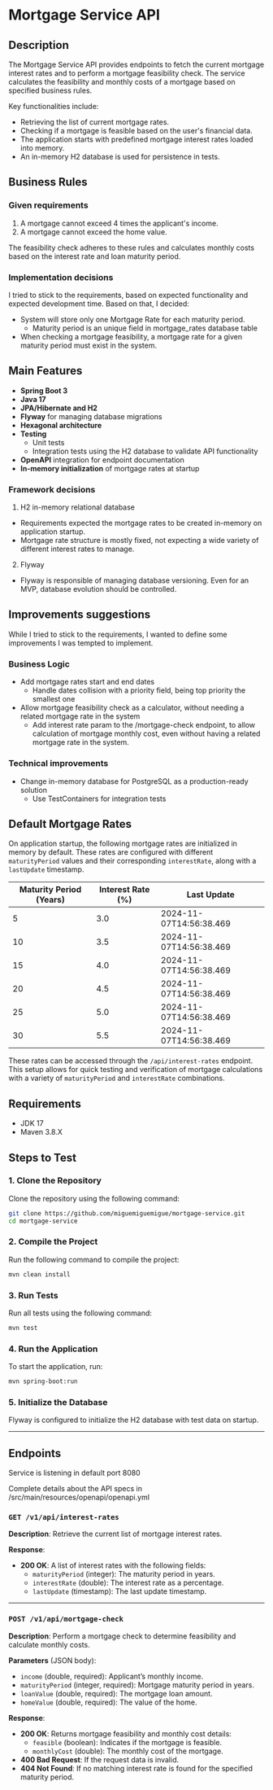 # Mortgage Service API

## Description

The Mortgage Service API provides endpoints to fetch the current mortgage interest rates and to perform a mortgage feasibility check. The service calculates the feasibility and monthly costs of a mortgage based on specified business rules.

Key functionalities include:
* Retrieving the list of current mortgage rates.
* Checking if a mortgage is feasible based on the user's financial data.
* The application starts with predefined mortgage interest rates loaded into memory.
* An in-memory H2 database is used for persistence in tests.

## Business Rules
### Given requirements
1. A mortgage cannot exceed 4 times the applicant's income.
2. A mortgage cannot exceed the home value.

The feasibility check adheres to these rules and calculates monthly costs based on the interest rate and loan maturity period.

### Implementation decisions
I tried to stick to the requirements, based on expected functionality and expected development time. Based on that, I decided:
* System will store only one Mortgage Rate for each maturity period.
  * Maturity period is an unique field in mortgage_rates database table
* When checking a mortgage feasibility, a mortgage rate for a given maturity period must exist in the system.

## Main Features
* **Spring Boot 3**
* **Java 17**
* **JPA/Hibernate and H2**
* **Flyway** for managing database migrations
* **Hexagonal architecture**
* **Testing**
  * Unit tests
  * Integration tests using the H2 database to validate API functionality
* **OpenAPI** integration for endpoint documentation
* **In-memory initialization** of mortgage rates at startup

### Framework decisions
1. H2 in-memory relational database
* Requirements expected the mortgage rates to be created in-memory on application startup.
* Mortgage rate structure is mostly fixed, not expecting a wide variety of different interest rates to manage.

2. Flyway
* Flyway is responsible of managing database versioning. Even for an MVP, database evolution should be controlled. 

## Improvements suggestions

While I tried to stick to the requirements, I wanted to define some improvements I was tempted to implement.

### Business Logic
* Add mortgage rates start and end dates
  * Handle dates collision with a priority field, being top priority the smallest one
* Allow mortgage feasibility check as a calculator, without needing a related mortgage rate in the system
  * Add interest rate param to the /mortgage-check endpoint, to allow calculation of mortgage monthly cost, even without having a related mortgage rate in the system.

### Technical improvements
* Change in-memory database for PostgreSQL as a production-ready solution
  * Use TestContainers for integration tests

## Default Mortgage Rates

On application startup, the following mortgage rates are initialized in memory by default. These rates are configured with different `maturityPeriod` values and their corresponding `interestRate`, along with a `lastUpdate` timestamp.

| Maturity Period (Years) | Interest Rate (%) | Last Update                |
|-------------------------|-------------------|----------------------------|
| 5                       | 3.0               | 2024-11-07T14:56:38.469    |
| 10                      | 3.5               | 2024-11-07T14:56:38.469    |
| 15                      | 4.0               | 2024-11-07T14:56:38.469    |
| 20                      | 4.5               | 2024-11-07T14:56:38.469    |
| 25                      | 5.0               | 2024-11-07T14:56:38.469    |
| 30                      | 5.5               | 2024-11-07T14:56:38.469    |

These rates can be accessed through the `/api/interest-rates` endpoint. This setup allows for quick testing and verification of mortgage calculations with a variety of `maturityPeriod` and `interestRate` combinations.

## Requirements

- JDK 17
- Maven 3.8.X

## Steps to Test

### 1. Clone the Repository

Clone the repository using the following command:

```bash
git clone https://github.com/miguemiguemigue/mortgage-service.git
cd mortgage-service
```

### 2. Compile the Project

Run the following command to compile the project:

```bash
mvn clean install
```

### 3. Run Tests

Run all tests using the following command:

```bash
mvn test
```

### 4. Run the Application

To start the application, run:

```bash
mvn spring-boot:run
```

### 5. Initialize the Database

Flyway is configured to initialize the H2 database with test data on startup.

---

## Endpoints

Service is listening in default port 8080

Complete details about the API specs in /src/main/resources/openapi/openapi.yml

### `GET /v1/api/interest-rates`

**Description**: Retrieve the current list of mortgage interest rates.

**Response**:
- **200 OK**: A list of interest rates with the following fields:
  - `maturityPeriod` (integer): The maturity period in years.
  - `interestRate` (double): The interest rate as a percentage.
  - `lastUpdate` (timestamp): The last update timestamp.

---

### `POST /v1/api/mortgage-check`

**Description**: Perform a mortgage check to determine feasibility and calculate monthly costs.

**Parameters** (JSON body):
- `income` (double, required): Applicant’s monthly income.
- `maturityPeriod` (integer, required): Mortgage maturity period in years.
- `loanValue` (double, required): The mortgage loan amount.
- `homeValue` (double, required): The value of the home.

**Response**:
- **200 OK**: Returns mortgage feasibility and monthly cost details:
  - `feasible` (boolean): Indicates if the mortgage is feasible.
  - `monthlyCost` (double): The monthly cost of the mortgage.
- **400 Bad Request**: If the request data is invalid.
- **404 Not Found**: If no matching interest rate is found for the specified maturity period.

